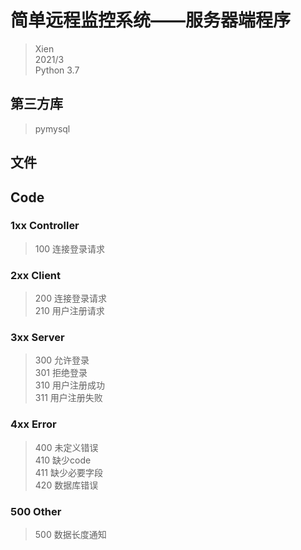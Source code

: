 # 简单远程监控系统——服务器端程序  
>Xien  
>2021/3  
>Python 3.7  

## 第三方库  
>pymysql  


## 文件  



## Code  
### 1xx  Controller
>100 连接登录请求    

### 2xx  Client
>200 连接登录请求  
>210 用户注册请求  

### 3xx  Server
>300 允许登录  
>301 拒绝登录  
>310 用户注册成功  
>311 用户注册失败  

### 4xx  Error
>400 未定义错误  
>410 缺少code  
>411 缺少必要字段  
>420 数据库错误  


### 500 Other
>500 数据长度通知  